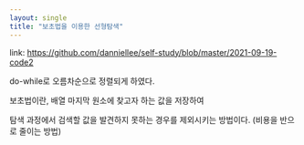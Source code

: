 ```yaml
---
layout: single
title: "보초법을 이용한 선형탐색"
---
```

link: https://github.com/danniellee/self-study/blob/master/2021-09-19-code2

do-while로 오름차순으로 정렬되게 하였다.

보초법이란, 배열 마지막 원소에 찾고자 하는 값을 저장하여

탐색 과정에서 검색할 값을 발견하지 못하는 경우를 제외시키는 방법이다. (비용을 반으로 줄이는 방법)
